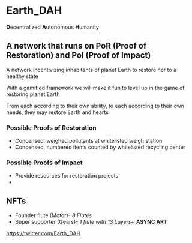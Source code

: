 # Earth_DAH
**D**ecentralized **A**utonomous **H**umanity
## A network that runs on **P**o**R** (**P**roof of **R**estoration) and **P**o**I** (**P**roof of **I**mpact)

A network incentivizing inhabitants of planet Earth to restore her to a healthy state

With a gamified framework we will make it fun to level up in the game of restoring planet Earth

From each according to their own ability, to each according to their own needs, they may restore Earth and hearts

### Possible **P**roofs of **R**estoration
* Concensed, weighed pollutants at whitelisted weigh station
* Concensed, numbered items counted by whitelisted recycling center

### Possible **P**roofs of **I**mpact
* Provide resources for restoration projects
* 

## NFTs

- Founder flute (Motor)- *8 Flutes*
- Super supporter (Gears)- *1 flute with 13 Layers~* **ASYNC ART**

https://twitter.com/Earth_DAH
